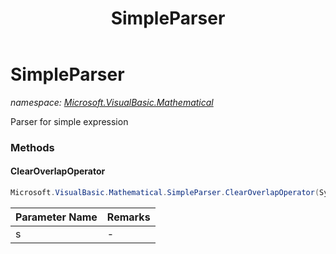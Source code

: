 ﻿---
title: SimpleParser
---

# SimpleParser
_namespace: [Microsoft.VisualBasic.Mathematical](N-Microsoft.VisualBasic.Mathematical.html)_

Parser for simple expression

### Methods

#### ClearOverlapOperator
```csharp
Microsoft.VisualBasic.Mathematical.SimpleParser.ClearOverlapOperator(System.String@)
```


|Parameter Name|Remarks|
|--------------|-------|
|s|-|





